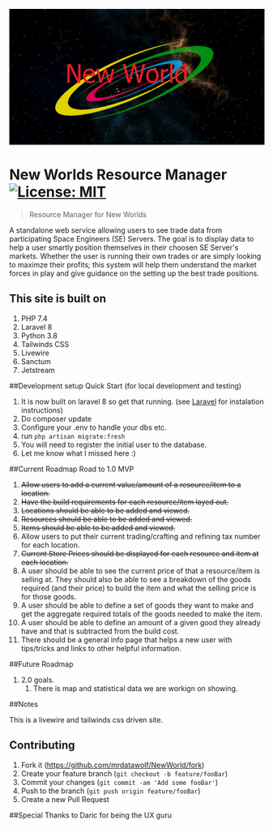![alt text](https://github.com/mrdatawolf/NewWorld/blob/master/public/img/NewWorld_logo_core.png?raw=true)
# New Worlds Resource Manager [![License: MIT](https://img.shields.io/badge/License-MIT-yellow.svg)](https://opensource.org/licenses/MIT)

> Resource Manager for New Worlds

A standalone web service allowing users to see trade data from participating Space Engineers (SE) Servers.  The goal is to display data to help a user smartly position themselves in their choosen SE Server's markets. Whether the user is running their own trades or are simply looking to maximze their profits; this system will help them understand the market forces in play and give guidance on the setting up the best trade positions.

## This site is built on
1. PHP 7.4
2. Laravel 8
3. Python 3.8
4. Tailwinds CSS
5. Livewire
6. Sanctum
7. Jetstream

##Development setup Quick Start (for local development and testing)
1. It is now built on laravel 8 so get that running. (see [Laravel](https://laravel.com/docs/8.x#your-first-laravel-project) for instalation instructions)
2. Do composer update
3. Configure your .env to handle your dbs etc.
4. run ```php artisan migrate:fresh```
5. You will need to register the initial user to the database.
6. Let me know what I missed here :)

##Current Roadmap
Road to 1.0 MVP
1. ~~Allow users to add a current value/amount of a resource/item to a location.~~
2. ~~Have the build requirements for each resource/item layed out.~~
3. ~~Locations should be able to be added and viewed.~~
4. ~~Resources should be able to be added and viewed.~~
5. ~~Items should be able to be added and viewed.~~
6. Allow users to put their current trading/crafting and refining tax number for each location. 
7. ~~Current Store Prices should be displayed for each resource and item at each location.~~
8. A user should be able to see the current price of that a resource/item is selling at.  They should also be able to see a breakdown of the goods required (and their price) to build the item and what the selling price is for those goods.
9. A user should be able to define a set of goods they want to make and get the aggregate required totals of the goods needed to make the item.
10. A user should be able to define an amount of a given good they already have and that is subtracted from the build cost.
11. There should be a general info page that helps a new user with tips/tricks and links to other helpful information.

##Future Roadmap
1.  2.0 goals.
    1. There is map and statistical data we are workign on showing.

##Notes

This is a livewire and tailwinds css driven site.
## Contributing

1. Fork it (<https://github.com/mrdatawolf/NewWorld/fork>)
2. Create your feature branch (`git checkout -b feature/fooBar`)
3. Commit your changes (`git commit -am 'Add some fooBar'`)
4. Push to the branch (`git push origin feature/fooBar`)
5. Create a new Pull Request

<!-- Markdown link & img dfn's -->
[wiki]: https://github.com/mrdatawolf/SETradeHouse/wiki

##Special Thanks to
Daric for being the UX guru
